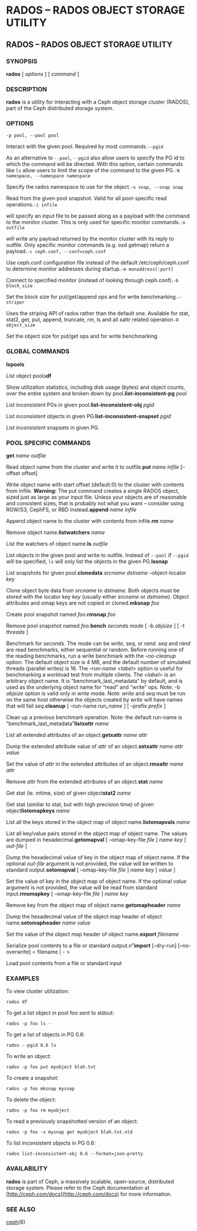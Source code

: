 # RADOS – RADOS OBJECT STORAGE UTILITY

## RADOS – RADOS OBJECT STORAGE UTILITY

### SYNOPSIS

**rados** \[ _options_ \] \[ _command_ \]

### DESCRIPTION

**rados** is a utility for interacting with a Ceph object storage cluster \(RADOS\), part of the Ceph distributed storage system.

### OPTIONS

`-p pool, --pool pool`

Interact with the given pool. Required by most commands.`--pgid`

As an alternative to `--pool`, `--pgid` also allow users to specify the PG id to which the command will be directed. With this option, certain commands like `ls` allow users to limit the scope of the command to the given PG.`-N namespace, --namespace namespace`

Specify the rados namespace to use for the object.`-s snap, --snap snap`

Read from the given pool snapshot. Valid for all pool-specific read operations.`-i infile`

will specify an input file to be passed along as a payload with the command to the monitor cluster. This is only used for specific monitor commands.`-o outfile`

will write any payload returned by the monitor cluster with its reply to outfile. Only specific monitor commands \(e.g. osd getmap\) return a payload.`-c ceph.conf, --conf=ceph.conf`

Use ceph.conf configuration file instead of the default /etc/ceph/ceph.conf to determine monitor addresses during startup.`-m monaddress[:port]`

Connect to specified monitor \(instead of looking through ceph.conf\).`-b block_size`

Set the block size for put/get/append ops and for write benchmarking.`--striper`

Uses the striping API of rados rather than the default one. Available for stat, stat2, get, put, append, truncate, rm, ls and all xattr related operation`-O object_size`

Set the object size for put/get ops and for write benchmarking

### GLOBAL COMMANDS

**lspools**

List object pools**df**

Show utilization statistics, including disk usage \(bytes\) and object counts, over the entire system and broken down by pool.**list-inconsistent-pg** _pool_

List inconsistent PGs in given pool.**list-inconsistent-obj** _pgid_

List inconsistent objects in given PG.**list-inconsistent-snapset** _pgid_

List inconsistent snapsets in given PG.

### POOL SPECIFIC COMMANDS

**get** _name_ _outfile_

Read object name from the cluster and write it to outfile.**put** _name_ _infile_ \[–offset offset\]

Write object name with start offset \(default:0\) to the cluster with contents from infile. **Warning:** The put command creates a single RADOS object, sized just as large as your input file. Unless your objects are of reasonable and consistent sizes, that is probably not what you want – consider using RGW/S3, CephFS, or RBD instead.**append** _name_ _infile_

Append object name to the cluster with contents from infile.**rm** _name_

Remove object name.**listwatchers** _name_

List the watchers of object name.**ls** _outfile_

List objects in the given pool and write to outfile. Instead of `--pool` if `--pgid` will be specified, `ls` will only list the objects in the given PG.**lssnap**

List snapshots for given pool.**clonedata** _srcname_ _dstname_ –object-locator _key_

Clone object byte data from _srcname_ to _dstname_. Both objects must be stored with the locator key _key_ \(usually either _srcname_ or _dstname_\). Object attributes and omap keys are not copied or cloned.**mksnap** _foo_

Create pool snapshot named _foo_.**rmsnap** _foo_

Remove pool snapshot named _foo_.**bench** _seconds_ _mode_ \[ -b _objsize_ \] \[ -t _threads_ \]

Benchmark for _seconds_. The mode can be _write_, _seq_, or _rand_. _seq_ and _rand_ are read benchmarks, either sequential or random. Before running one of the reading benchmarks, run a write benchmark with the _–no-cleanup_ option. The default object size is 4 MB, and the default number of simulated threads \(parallel writes\) is 16. The _–run-name &lt;label&gt;_ option is useful for benchmarking a workload test from multiple clients. The _&lt;label&gt;_ is an arbitrary object name. It is “benchmark\_last\_metadata” by default, and is used as the underlying object name for “read” and “write” ops. Note: -b _objsize_ option is valid only in _write_ mode. Note: _write_ and _seq_ must be run on the same host otherwise the objects created by _write_ will have names that will fail _seq_.**cleanup** \[ –run-name _run\_name_ \] \[ –prefix _prefix_ \]

Clean up a previous benchmark operation. Note: the default run-name is “benchmark\_last\_metadata”**listxattr** _name_

List all extended attributes of an object.**getxattr** _name_ _attr_

Dump the extended attribute value of _attr_ of an object.**setxattr** _name_ _attr_ _value_

Set the value of _attr_ in the extended attributes of an object.**rmxattr** _name_ _attr_

Remove _attr_ from the extended attributes of an object.**stat** _name_

Get stat \(ie. mtime, size\) of given object**stat2** _name_

Get stat \(similar to stat, but with high precision time\) of given object**listomapkeys** _name_

List all the keys stored in the object map of object name.**listomapvals** _name_

List all key/value pairs stored in the object map of object name. The values are dumped in hexadecimal.**getomapval** \[ –omap-key-file _file_ \] _name_ _key_ \[ _out-file_ \]

Dump the hexadecimal value of key in the object map of object name. If the optional _out-file_ argument is not provided, the value will be written to standard output.**setomapval** \[ –omap-key-file _file_ \] _name_ _key_ \[ _value_ \]

Set the value of key in the object map of object name. If the optional _value_ argument is not provided, the value will be read from standard input.**rmomapkey** \[ –omap-key-file _file_ \] _name_ _key_

Remove key from the object map of object name.**getomapheader** _name_

Dump the hexadecimal value of the object map header of object name.**setomapheader** _name_ _value_

Set the value of the object map header of object name.**export** _filename_

Serialize pool contents to a file or standard output.n”**import** \[–dry-run\] \[–no-overwrite\] &lt; filename \| - &gt;

Load pool contents from a file or standard input

### EXAMPLES

To view cluster utilization:

```text
rados df
```

To get a list object in pool foo sent to stdout:

```text
rados -p foo ls -
```

To get a list of objects in PG 0.6:

```text
rados --pgid 0.6 ls
```

To write an object:

```text
rados -p foo put myobject blah.txt
```

To create a snapshot:

```text
rados -p foo mksnap mysnap
```

To delete the object:

```text
rados -p foo rm myobject
```

To read a previously snapshotted version of an object:

```text
rados -p foo -s mysnap get myobject blah.txt.old
```

To list inconsistent objects in PG 0.6:

```text
rados list-inconsistent-obj 0.6 --format=json-pretty
```

### AVAILABILITY

**rados** is part of Ceph, a massively scalable, open-source, distributed storage system. Please refer to the Ceph documentation at [http://ceph.com/docs](http://ceph.com/docs) for more information.

### SEE ALSO

[ceph](https://docs.ceph.com/docs/nautilus/man/8/ceph/)\(8\)

